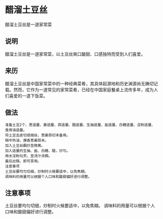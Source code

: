 醋溜土豆丝
===

醋溜土豆丝是一道家常菜

## 说明
醋溜土豆丝是一道家常菜，以土豆丝爽口酸甜、口感独特而受到人们喜爱。

## 来历
醋溜土豆丝是中国家常菜中的一种经典菜肴，其具体起源地和历史渊源尚无确切记载。然而，它作为一道常见的家常菜肴，已经在中国家庭餐桌上流传多年，成为人们喜爱的一道下饭菜。

## 做法
```shell
准备土豆2个、葱适量、姜适量、蒜适量、醋适量、生抽适量、盐适量、白糖适量、淀粉适量、食用油适量。
将土豆去皮切成细丝，葱姜蒜切末备用。
锅中热油，爆香葱姜蒜末。
加入土豆丝翻炒至微黄。
加入适量的生抽、盐、白糖、醋，炒匀。
用水淀粉勾芡，至汤汁浓稠。
最后出锅，即可享用。
注意事项
土豆丝要均匀切细，炒制时火候要适中，以免焦糊。
调味料的用量可以根据个人口味和酸甜偏好进行调整。
```

## 注意事项
土豆丝要均匀切细，炒制时火候要适中，以免焦糊。
调味料的用量可以根据个人口味和酸甜偏好进行调整。
